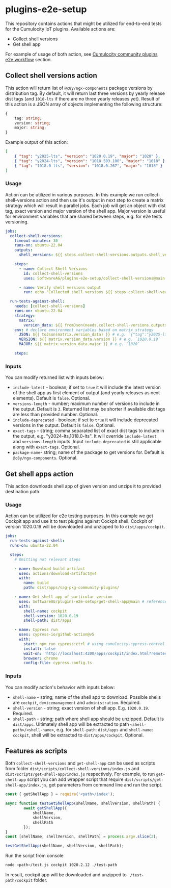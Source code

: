 # plugins-e2e-setup

This repository contains actions that might be utilized for end-to-end tests for the Cumulocity IoT plugins.
Available actions are:

- Collect shell versions
- Get shell app

For example of usage of both action, see [Cumulocity community plugins e2e workflow](https://github.com/SoftwareAG/cumulocity-community-plugins/blob/main/.github/workflows/test-plugins-against-cockpit.yml) section.

## Collect shell versions action

This action will return list of `@c8y/ngx-components` package versions by distribution tag.
By default, it will return last three versions by yearly release dist tags (and `1018-lts` if there are no three yearly releases yet).
Result of this action is a JSON array of objects implementing the following structure:

```ts
{
	tag: string;
	version: string;
	major: string;
}
```

Example output of this action:

```json
[
	{ "tag": "y2025-lts", "version": "1020.0.19", "major": "1020" },
	{ "tag": "y2024-lts", "version": "1018.503.100", "major": "1018" },
	{ "tag": "1018.0-lts", "version": "1018.0.267", "major": "1018" }
]
```

### Usage

Action can be utilized in various purposes.
In this example we run collect-shell-versions action and then use it's output in next step to create a matrix strategy which will result in parallel jobs.
Each job will get an object with dist tag, exact version and major version of the shell app. Major version is useful for environment variables that are shared between steps, e.g. for e2e tests versioning.

```yaml
jobs:
  collect-shell-versions:
    timeout-minutes: 30
    runs-on: ubuntu-22.04
    outputs:
      shell_versions: ${{ steps.collect-shell-versions.outputs.shell_versions }} # declare output variable

    steps:
      - name: Collect Shell Versions
        id: collect-shell-versions
        uses: SoftwareAG/plugins-e2e-setup/collect-shell-versions@main # reference to collect-shell-versions action

      - name: Verify shell versions output
        run: echo "Collected shell versions ${{ steps.collect-shell-versions.outputs.shell_versions }}" # e.g. `echo "Collected shell versions [{"tag":"y2025-lts","version":"1020.0.19","major":"1020"},{"tag":"y2024-lts","version":"1018.503.100","major":"1018"},{"tag":"1018.0-lts","version":"1018.0.267","major":"1018"}]"`

  run-tests-against-shell:
    needs: [collect-shell-versions]
    runs-on: ubuntu-22.04
    strategy:
      matrix:
        version_data: ${{ fromJson(needs.collect-shell-versions.outputs.shell_versions) }} # create matrix strategy based on collect-shell-versions output
    env: # declare environment variables based on matrix strategy
      JSON: ${{ toJson(matrix.version_data) }} # e.g. `{"tag":"y2025-lts","version":"1020.0.19","major":"1020"}`
      VERSION: ${{ matrix.version_data.version }} # e.g. `1020.0.19`
      MAJOR: ${{ matrix.version_data.major }} # e.g. `1020`

    steps:
```

### Inputs

You can modify returned list with inputs below:

- `include-latest` - boolean; if set to `true` it will include the latest version of the shell app as first element of output (and yearly releases as next elements). Default is `false`. Optional.
- `versions-length` - number; maximum number of versions to include in the output. Default is `3`. Returned list may be shorter if available dist tags are less than provided number. Optional.
- `include-deprecated` - boolean; if set to `true` it will include deprecated versions in the output. Default is `false`. Optional.
- `exact-tags` - string; comma separated list of exact dist tags to include in the output, e.g. "y2024-lts,1018.0-lts". It will override `include-latest` and `versions-length` inputs. Input `include-deprecated` is still applicable along with `exact-tags`. Optional.
- `package-name`- string; name of the package to get versions for. Default is `@c8y/ngx-components`. Optional.

## Get shell apps action

This action downloads shell app of given version and unzips it to provided destination path.

### Usage

Action can be utilized for e2e testing purposes. In this example we get Cockpit app and use it to test plugins against Cockpit shell.
Cockpit of version 1020.0.19 will be downloaded and unzipped to to `dist/apps/cockpit`.

```yaml
jobs:
  run-tests-against-shell:
  runs-on: ubuntu-22.04

  steps:
    # Omitting not relevant steps

    - name: Download build artifact
      uses: actions/download-artifact@v4
      with:
        name: build
        path: dist/apps/sag-pkg-community-plugins/

    - name: Get shell app of particular version
      uses: SoftwareAG/plugins-e2e-setup/get-shell-app@main # reference to get-shell-app action
      with:
        shell-name: cockpit
        shell-version: 1020.0.19
        shell-path: dist/apps

    - name: Cypress run
      uses: cypress-io/github-action@v5
      with:
        start: npm run cypress:ctrl # using cumulocity-cypress-control package to host dist folder
        install: false
        wait-on: 'http://localhost:4200/apps/cockpit/index.html?remotes=%7B"sag-pkg-community-plugins"%3A%5B"ExampleWidgetPluginModule"%2C"DatapointsGraphWidgetModule"%5D%7D#'
        browser: chrome
        config-file: cypress.config.ts
```

### Inputs

You can modify action's behavior with inputs below:

- `shell-name` - string; name of the shell app to download. Possible shells are `cockpit`, `devicemanagement` and `administration`. Required.
- `shell-version` - string; exact version of shell app. E.g. `1020.0.19`. Required.
- `shell-path` - string; path where shell app should be unzipped. Default is `dist/apps`. Ultimately shell app will be extracted to path `<shell-path>/<shell-name>`, e.g. for `shell-path`: `dist/apps` and `shell-name`: `cockpit`, shell will be extracted to `dist/apps/cockpit`. Optional.

## Features as scripts

Both `collect-shell-versions` and `get-shell-app` can be used as scripts from folder `dist/scripts/collect-shell-versions/index.js` and `dist/scripts/get-shell-app/index.js` respectively.
For example, to run `get-shell-app` script you can add wrapper script that require `dist/scripts/get-shell-app/index.js`, get parameters from command line and run the script.

```test.js
const { getShellApp } = require('<path>/index');

async function testGetShellApp(shellName, shellVersion, shellPath) {
        await getShellApp({
            shellName,
            shellVersion,
            shellPath
        });
}
const [shellName, shellVersion, shellPath] = process.argv.slice(2);

testGetShellApp(shellName, shellVersion, shellPath);
```

Run the script from console

```bash
node <path>/test.js cockpit 1020.2.12 ./test-path
```

In result, cockpit app will be downloaded and unzipped to `./test-path/cockpit` folder.
